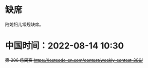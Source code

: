 
# 缺席

陪媳妇儿常规缺席。

# 中国时间：2022-08-14 10:30

~~第 306 场周赛 https://leetcode-cn.com/contest/weekly-contest-306/~~
